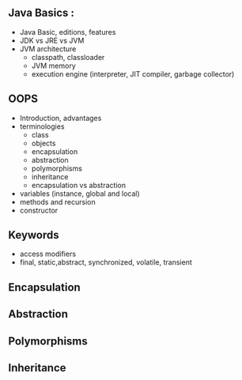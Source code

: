 ## Java Basics : 

* Java Basic, editions, features
* JDK vs JRE vs JVM
* JVM architecture
    - classpath, classloader
    -  JVM memory
    -  execution engine (interpreter, JIT compiler, garbage collector) 

## OOPS 
* Introduction, advantages
* terminologies 
   - class 
   - objects 
   - encapsulation
   - abstraction
   - polymorphisms
   - inheritance
   - encapsulation vs abstraction
* variables (instance, global and local)
* methods and recursion
* constructor

## Keywords 
* access modifiers 
* final, static,abstract, synchronized, volatile, transient

## Encapsulation
## Abstraction
## Polymorphisms
## Inheritance


